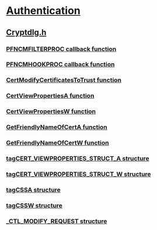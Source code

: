 # [Authentication](../_security/index.md)
## [Cryptdlg.h](index.md)
### [PFNCMFILTERPROC callback function](../cryptdlg/nc-cryptdlg-pfncmfilterproc.md)
### [PFNCMHOOKPROC callback function](../cryptdlg/nc-cryptdlg-pfncmhookproc.md)
### [CertModifyCertificatesToTrust function](../cryptdlg/nf-cryptdlg-certmodifycertificatestotrust.md)
### [CertViewPropertiesA function](../cryptdlg/nf-cryptdlg-certviewpropertiesa.md)
### [CertViewPropertiesW function](../cryptdlg/nf-cryptdlg-certviewpropertiesw.md)
### [GetFriendlyNameOfCertA function](../cryptdlg/nf-cryptdlg-getfriendlynameofcerta.md)
### [GetFriendlyNameOfCertW function](../cryptdlg/nf-cryptdlg-getfriendlynameofcertw.md)
### [tagCERT_VIEWPROPERTIES_STRUCT_A structure](../cryptdlg/ns-cryptdlg-tagcert_viewproperties_struct_a.md)
### [tagCERT_VIEWPROPERTIES_STRUCT_W structure](../cryptdlg/ns-cryptdlg-tagcert_viewproperties_struct_w.md)
### [tagCSSA structure](../cryptdlg/ns-cryptdlg-tagcssa.md)
### [tagCSSW structure](../cryptdlg/ns-cryptdlg-tagcssw.md)
### [_CTL_MODIFY_REQUEST structure](../cryptdlg/ns-cryptdlg-_ctl_modify_request.md)
